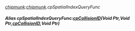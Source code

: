 _[chipmunk](../../modules/chipmunk/chipmunk-module.md):[chipmunk](../../modules/chipmunk/chipmunk-module.md).cpSpatialIndexQueryFunc_
##### Alias cpSpatialIndexQueryFunc:[cpCollisionID](../../modules/chipmunk/chipmunk-cpcollisionid.md)(Void Ptr,Void Ptr,[cpCollisionID](../../modules/chipmunk/chipmunk-cpcollisionid.md),Void Ptr)
